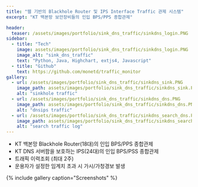 ```yaml
---
title: "웹 기반의 Blackhole Router 및 IPS Interface Traffic 관제 시스템"
excerpt: "KT 백본망 보안장비들의 인입 BPS/PPS 종합관제"

header:
  teaser: /assets/images/portfolio/sink_dns_traffic/sinkdns_login.PNG
sidebar:
  - title: "Tech"
    image: assets/images/portfolio/sink_dns_traffic/sinkdns_login.PNG
    image_alt: "sink_dns_traffic"
    text: "Python, Java, Highchart, extjs4, Javascript"
  - title: "Github"
    text: https://github.com/monetd/traffic_monitor
gallery:
  - url: /assets/images/portfolio/sink_dns_traffic/sinkdns_sink.PNG
    image_path: assets/images/portfolio/sink_dns_traffic/sinkdns_sink.PNG
    alt: "sinkhole traffic"
  - url: /assets/images/portfolio/sink_dns_traffic/sinkdns_dns.PNG
    image_path: assets/images/portfolio/sink_dns_traffic/sinkdns_dns.PNG
    alt: "dnsips traffic"
  - url: /assets/images/portfolio/sink_dns_traffic/sinkdns_search_dns.PNG
    image_path: assets/images/portfolio/sink_dns_traffic/sinkdns_search_dns.PNG
    alt: "search traffic log"
---
```


- KT 백본망 Blackhole Router(18대)의 인입 BPS/PPS 종합관제
- KT DNS 서버팜을 보호하는 IPS(24대)의 인입 BPS/PSS 종합관제
- 트래픽 이력조회 (최대 2주)
- 운용자가 설정한 임계치 초과 시 가시/가청경보 발생

{% include gallery caption="Screenshots" %}
